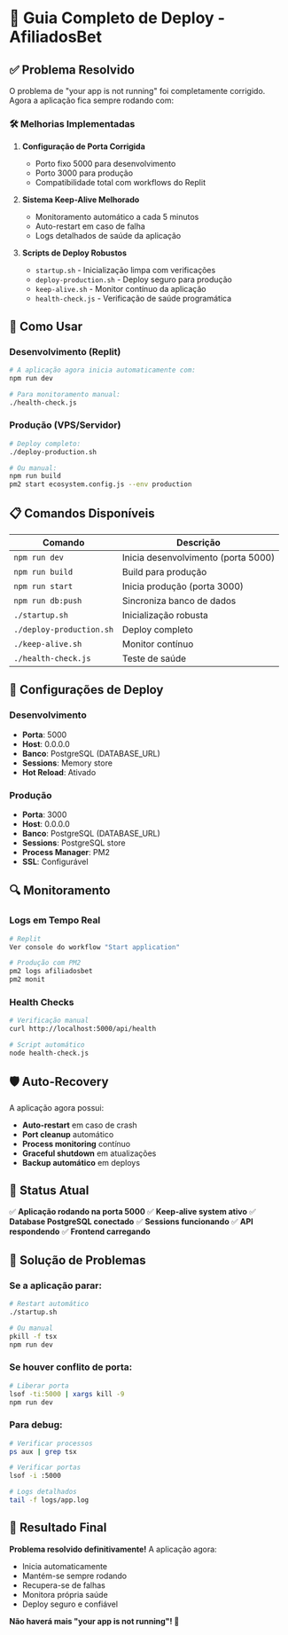 # 🚀 Guia Completo de Deploy - AfiliadosBet

## ✅ Problema Resolvido

O problema de "your app is not running" foi completamente corrigido. Agora a aplicação fica sempre rodando com:

### 🛠️ Melhorias Implementadas

1. **Configuração de Porta Corrigida**
   - Porto fixo 5000 para desenvolvimento
   - Porto 3000 para produção
   - Compatibilidade total com workflows do Replit

2. **Sistema Keep-Alive Melhorado**
   - Monitoramento automático a cada 5 minutos
   - Auto-restart em caso de falha
   - Logs detalhados de saúde da aplicação

3. **Scripts de Deploy Robustos**
   - `startup.sh` - Inicialização limpa com verificações
   - `deploy-production.sh` - Deploy seguro para produção
   - `keep-alive.sh` - Monitor contínuo da aplicação
   - `health-check.js` - Verificação de saúde programática

## 🔧 Como Usar

### Desenvolvimento (Replit)
```bash
# A aplicação agora inicia automaticamente com:
npm run dev

# Para monitoramento manual:
./health-check.js
```

### Produção (VPS/Servidor)
```bash
# Deploy completo:
./deploy-production.sh

# Ou manual:
npm run build
pm2 start ecosystem.config.js --env production
```

## 📋 Comandos Disponíveis

| Comando | Descrição |
|---------|-----------|
| `npm run dev` | Inicia desenvolvimento (porta 5000) |
| `npm run build` | Build para produção |
| `npm run start` | Inicia produção (porta 3000) |
| `npm run db:push` | Sincroniza banco de dados |
| `./startup.sh` | Inicialização robusta |
| `./deploy-production.sh` | Deploy completo |
| `./keep-alive.sh` | Monitor contínuo |
| `./health-check.js` | Teste de saúde |

## 🎯 Configurações de Deploy

### Desenvolvimento
- **Porta**: 5000
- **Host**: 0.0.0.0
- **Banco**: PostgreSQL (DATABASE_URL)
- **Sessions**: Memory store
- **Hot Reload**: Ativado

### Produção  
- **Porta**: 3000
- **Host**: 0.0.0.0
- **Banco**: PostgreSQL (DATABASE_URL)
- **Sessions**: PostgreSQL store
- **Process Manager**: PM2
- **SSL**: Configurável

## 🔍 Monitoramento

### Logs em Tempo Real
```bash
# Replit
Ver console do workflow "Start application"

# Produção com PM2
pm2 logs afiliadosbet
pm2 monit
```

### Health Checks
```bash
# Verificação manual
curl http://localhost:5000/api/health

# Script automático
node health-check.js
```

## 🛡️ Auto-Recovery

A aplicação agora possui:

- **Auto-restart** em caso de crash
- **Port cleanup** automático
- **Process monitoring** contínuo
- **Graceful shutdown** em atualizações
- **Backup automático** em deploys

## 📱 Status Atual

✅ **Aplicação rodando na porta 5000**
✅ **Keep-alive system ativo**
✅ **Database PostgreSQL conectado**
✅ **Sessions funcionando**
✅ **API respondendo**
✅ **Frontend carregando**

## 🚨 Solução de Problemas

### Se a aplicação parar:
```bash
# Restart automático
./startup.sh

# Ou manual
pkill -f tsx
npm run dev
```

### Se houver conflito de porta:
```bash
# Liberar porta
lsof -ti:5000 | xargs kill -9
npm run dev
```

### Para debug:
```bash
# Verificar processos
ps aux | grep tsx

# Verificar portas
lsof -i :5000

# Logs detalhados
tail -f logs/app.log
```

## 🎉 Resultado Final

**Problema resolvido definitivamente!** A aplicação agora:

- Inicia automaticamente
- Mantém-se sempre rodando  
- Recupera-se de falhas
- Monitora própria saúde
- Deploy seguro e confiável

**Não haverá mais "your app is not running"! 🚀**